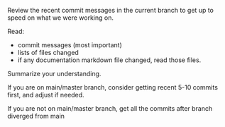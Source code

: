 Review the recent commit messages in the current branch to get up to speed on what we were working on.

Read:
- commit messages (most important)
- lists of files changed
- if any documentation markdown file changed, read those files.

Summarize your understanding.

If you are on main/master branch, consider getting recent 5-10 commits first, and adjust if needed.

If you are not on main/master branch, get all the commits after branch diverged from main
